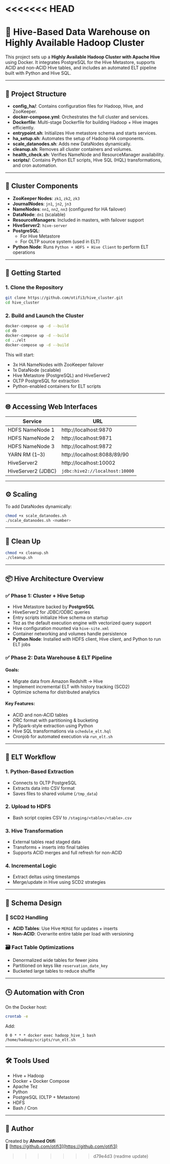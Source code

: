 <<<<<<< HEAD
=======
# 🐝 Hive-Based Data Warehouse on Highly Available Hadoop Cluster

This project sets up a **Highly Available Hadoop Cluster with Apache Hive** using Docker. It integrates PostgreSQL for the Hive Metastore, supports ACID and non-ACID Hive tables, and includes an automated ELT pipeline built with Python and Hive SQL.

---

## 📁 Project Structure

- **config_ha/**: Contains configuration files for Hadoop, Hive, and ZooKeeper.
- **docker-compose.yml**: Orchestrates the full cluster and services.
- **Dockerfile**: Multi-stage Dockerfile for building Hadoop + Hive images efficiently.
- **entrypoint.sh**: Initializes Hive metastore schema and starts services.
- **ha_setup.sh**: Automates the setup of Hadoop HA components.
- **scale_datanodes.sh**: Adds new DataNodes dynamically.
- **cleanup.sh**: Removes all cluster containers and volumes.
- **health_check.sh**: Verifies NameNode and ResourceManager availability.
- **scripts/**: Contains Python ELT scripts, Hive SQL (HQL) transformations, and cron automation.

---

## 🧩 Cluster Components

- **ZooKeeper Nodes**: `zk1`, `zk2`, `zk3`
- **JournalNodes**: `jn1`, `jn2`, `jn3`
- **NameNodes**: `nn1`, `nn2`, `nn3` (configured for HA failover)
- **DataNode**: `dn1` (scalable)
- **ResourceManagers**: Included in masters, with failover support
- **HiveServer2**: `hive-server`
- **PostgreSQL**:
  - For Hive Metastore
  - For OLTP source system (used in ELT)
- **Python Node**: Runs `Python + HDFS + Hive Client` to perform ELT operations

---

## 🚀 Getting Started

### 1. Clone the Repository

```bash
git clone https://github.com/otifi3/hive_cluster.git
cd hive_cluster
```

### 2. Build and Launch the Cluster

```bash
docker-compose up -d --build 
cd db
docker-compose up -d --build
cd ../elt
docker-compose up -d --build
```

This will start:
- 3x HA NameNodes with ZooKeeper failover
- 1x DataNode (scalable)
- Hive Metastore (PostgreSQL) and HiveServer2
- OLTP PostgreSQL for extraction
- Python-enabled containers for ELT scripts

---

## 🌐 Accessing Web Interfaces

| Service           | URL                          |
|------------------|-------------------------------|
| HDFS NameNode 1  | http://localhost:9870         |
| HDFS NameNode 2  | http://localhost:9871         |
| HDFS NameNode 3  | http://localhost:9872         |
| YARN RM (1–3)    | http://localhost:8088/89/90   |
| HiveServer2      | http://localhost:10002        |
| HiveServer2 (JDBC)| `jdbc:hive2://localhost:10000` |

---

## ⚙️ Scaling

To add DataNodes dynamically:

```bash
chmod +x scale_datanodes.sh
./scale_datanodes.sh <number>
```

---

## 🧹 Clean Up

```bash
chmod +x cleanup.sh
./cleanup.sh
```

---

## 📦 Hive Architecture Overview

### ✅ Phase 1: Cluster + Hive Setup

- Hive Metastore backed by **PostgreSQL**
- HiveServer2 for JDBC/ODBC queries
- Entry scripts initialize Hive schema on startup
- Tez as the default execution engine with vectorized query support
- Hive configuration mounted via `hive-site.xml`
- Container networking and volumes handle persistence
- **Python Node**: Installed with HDFS client, Hive client, and Python to run ELT jobs

### ✅ Phase 2: Data Warehouse & ELT Pipeline

#### Goals:
- Migrate data from Amazon Redshift → Hive
- Implement incremental ELT with history tracking (SCD2)
- Optimize schema for distributed analytics

#### Key Features:
- ACID and non-ACID tables
- ORC format with partitioning & bucketing
- PySpark-style extraction using Python
- Hive SQL transformations via `schedule_elt.hql`
- Cronjob for automated execution via `run_elt.sh`

---

## 🔁 ELT Workflow

### 1. Python-Based Extraction

- Connects to OLTP PostgreSQL
- Extracts data into CSV format
- Saves files to shared volume (`/tmp_data`)

### 2. Upload to HDFS

- Bash script copies CSV to `/staging/<table>/<table>.csv`

### 3. Hive Transformation

- External tables read staged data
- Transforms + inserts into final tables
- Supports ACID merges and full refresh for non-ACID

### 4. Incremental Logic

- Extract deltas using timestamps
- Merge/update in Hive using SCD2 strategies

---

## 🧠 Schema Design

### 🔄 SCD2 Handling
- **ACID Tables**: Use Hive `MERGE` for updates + inserts
- **Non-ACID**: Overwrite entire table per load with versioning

### 🗃 Fact Table Optimizations
- Denormalized wide tables for fewer joins
- Partitioned on keys like `reservation_date_key`
- Bucketed large tables to reduce shuffle

---

## 🕒 Automation with Cron

On the Docker host:

```bash
crontab -e
```

Add:

```cron
0 0 * * * docker exec hadoop_hive_1 bash /home/hadoop/scripts/run_elt.sh
```

---

## 🛠 Tools Used

- Hive + Hadoop
- Docker + Docker Compose
- Apache Tez
- Python
- PostgreSQL (OLTP + Metastore)
- HDFS
- Bash / Cron

---

## 👤 Author

Created by **Ahmed Otifi**  
🔗 [https://github.com/otifi3](https://github.com/otifi3)
>>>>>>> d79e4d3 (readme update)

